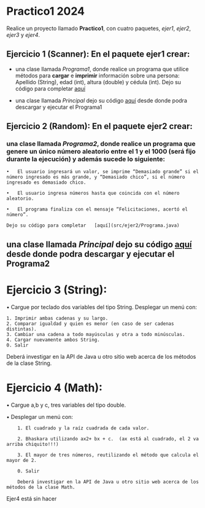 # Practico1 2024

Realice un proyecto llamado **Practico1**, con cuatro paquetes, *ejer1*, *ejer2*, *ejer3* y *ejer4*.

## Ejercicio 1 (Scanner): En el paquete **ejer1** crear:

-  una clase llamada *Programa1*, donde realice un programa que utilice métodos para **cargar**  e **imprimir** información sobre una persona: Apellido (String), edad (int), altura (double) y cédula (int). Dejo su código para completar   [aquí](src/ejer1/Programa.java)
 
-  una clase llamada *Principal* dejo su código  [aquí](src/ejer1/Principal.java) desde donde podra descargar y ejecutar el Programa1   

## Ejercicio 2 (Random):  En el paquete **ejer2** crear:

### una clase llamada *Programa2*, donde realice un programa que genere un único número aleatorio entre el 1 y el 1000 (será fijo durante la ejecución) y además sucede lo siguiente:

	•	El usuario ingresará un valor, se imprime “Demasiado grande” si el número ingresado es más grande, y “Demasiado chico”, si el número ingresado es demasiado chico.
 
	•	El usuario ingresa números hasta que coincida con el número aleatorio.

	•	El programa finaliza con el mensaje “Felicitaciones, acertó el número”.

	Dejo su código para completar   [aquí](src/ejer2/Programa.java)
 
## una clase llamada *Principal* dejo su código  [aquí](src/ejer2/Principal.java) desde donde podra descargar y ejecutar el Programa2  

	
# Ejercicio 3 (String): 

•	Cargue por teclado dos variables del tipo String. Desplegar un menú con:

	1. Imprimir ambas cadenas y su largo.
	2. Comparar igualdad y quien es menor (en caso de ser cadenas distintas).
	3. Cambiar una cadena a todo mayúsculas y otra a todo minúsculas.
	4. Cargar nuevamente ambos String.
	0. Salir

Deberá investigar en la API de Java u otro sitio web acerca de los métodos de la clase String.

# Ejercicio 4 (Math):  
•	Cargue a,b y c, tres variables del tipo double. 

•	Desplegar un menú con:

		1. El cuadrado y la raíz cuadrada de cada valor.
  
		2. Bhaskara utilizando ax2+ bx + c.  (ax está al cuadrado, el 2 va arriba chiquito!!!)
  
		3. El mayor de tres números, reutilizando el método que calcula el mayor de 2.
  
		0. Salir
  
		Deberá investigar en la API de Java u otro sitio web acerca de los métodos de la clase Math.

Ejer4 está sin hacer

